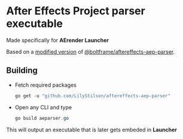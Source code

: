# After Effects Project parser executable
Made specifically for **AErender Launcher**

Based on a <a href="https://github.com/LilyStilson/aftereffects-aep-parser">modified version</a> of <a href="https://github.com/boltframe/aftereffects-aep-parser">@boltframe/aftereffects-aep-parser</a>.

## Building
- Fetch required packages
    ```powershell
    go get -u "github.com/LilyStilson/aftereffects-aep-parser"
    ```

- Open any CLI and type
    ```powershell
    go build aeparser.go
    ```
This will output an executable that is later gets embeded in **Launcher**